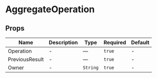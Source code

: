# AggregateOperation

## Props

<!-- @vuese:AggregateOperation:props:start -->
|Name|Description|Type|Required|Default|
|---|---|---|---|---|
|Operation|-|—|`true`|-|
|PreviousResult|-|—|`true`|-|
|Owner|-|`String`|`true`|-|

<!-- @vuese:AggregateOperation:props:end -->


